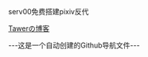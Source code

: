 serv00免费搭建pixiv反代

[Tawerの博客](https://blg.tawertwtc.xyz/2024/05/18/%E7%AE%80%E5%8D%95%E7%9A%84pixiv%E5%8F%8D%E4%BB%A3.html)

---这是一个自动创建的Github导航文件---
